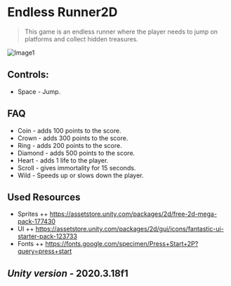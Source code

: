 # Endless Runner2D

> This game is an endless runner where the player needs to jump on platforms and collect hidden treasures.

![Image1](https://user-images.githubusercontent.com/89180498/133583467-e6b0d9a6-f736-46f8-b7d2-8ba6369f8521.png)

## Controls:

+ Space - Jump.


## FAQ

+ Coin - adds 100 points to the score.
+ Crown - adds 300 points to the score.
+ Ring - adds 200 points to the score.
+ Diamond - adds 500 points to the score.
+ Heart - adds 1 life to the player.
+ Scroll - gives immortality for 15 seconds.
+ Wild - Speeds up or slows down the player.

## Used Resources

+ Sprites
++ https://assetstore.unity.com/packages/2d/free-2d-mega-pack-177430
+ UI
++ https://assetstore.unity.com/packages/2d/gui/icons/fantastic-ui-starter-pack-123733
+ Fonts
++ https://fonts.google.com/specimen/Press+Start+2P?query=press+start

## *Unity version* - 2020.3.18f1
